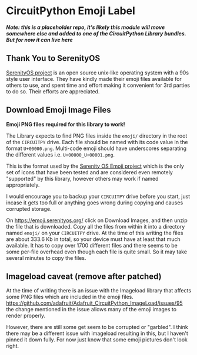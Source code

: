 # CircuitPython Emoji Label

***Note: this is a placeholder repo, it's likely this module will move somewhere else
and added to one of the CircuitPython Library bundles. But for now it can live here***


## Thank You to SerenityOS
[SerenityOS project](https://serenityos.org/) is an open source unix-like operating system with a 90s style user interface.
They have kindly made their emoji files available for others to use, and spent time and effort
making it convenient for 3rd parties to do so. Their efforts are appreciated.

## Download Emoji Image Files

**Emoji PNG files required for this library to work!**

The Library expects to find PNG files inside the `emoji/` directory in the root
of the `CIRCUITPY` drive. Each file should be named with its code value in the format 
`U+00000.png`. Multi-code emoji should have underscores separating the different values
i.e. `U+00000_U+00001.png`. 

This is the format used by the [Serenity OS Emoji project](https://emoji.serenityos.org/) which is the only set of icons
that have been tested and are considered even remotely "supported" by this library, however others may work if named
appropriately.

I would encourage you to backup your `CIRCUITPY` drive before you start,
just incase it gets too full or anything goes wrong during copying and causes corrupted storage.

On https://emoji.serenityos.org/ click on Download Images, and then unzip the file that is downloaded. 
Copy all the files from within it into a directory named `emoji/` on your `CIRCUITPY` drive. At the time of this
writing the files are about 333.6 Kb in total, so your device must have at least that much available. It has to copy 
over 1700 different files and there seems to be some per-file overhead even though each file is quite small. So it
may take several minutes to copy the files. 

## Imageload caveat (remove after patched)

At the time of writing there is an issue with the Imageload library that affects some PNG files which are included in
the emoji files. https://github.com/adafruit/Adafruit_CircuitPython_ImageLoad/issues/95 the change mentioned in the issue
allows many of the emoji images to render properly. 

However, there are still some get seem to be corrupted or "garbled". I think there may be a different issue with imageload
resulting in this, but I haven't pinned it down fully. For now just know that some emoji pictures don't look right.